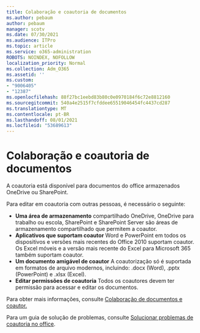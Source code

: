 ```yaml
---
title: Colaboração e coautoria de documentos
ms.author: pebaum
author: pebaum
manager: scotv
ms.date: 07/30/2021
ms.audience: ITPro
ms.topic: article
ms.service: o365-administration
ROBOTS: NOINDEX, NOFOLLOW
localization_priority: Normal
ms.collection: Adm_O365
ms.assetid: ''
ms.custom:
- "9006405"
- "12387"
ms.openlocfilehash: 88f27bc1eebd83b80c0e0970184f6c72e8812160
ms.sourcegitcommit: 540a4e2515f7cfddee65519046454fc4437cd287
ms.translationtype: MT
ms.contentlocale: pt-BR
ms.lasthandoff: 08/01/2021
ms.locfileid: "53689613"
---
```

# <a name="document-collaboration-and-co-authoring"></a>Colaboração e coautoria de documentos

A coautoria está disponível para documentos do office armazenados OneDrive ou SharePoint. 

Para editar em coautoria com outras pessoas, é necessário o seguinte:    

- **Uma área de armazenamento** compartilhado OneDrive, OneDrive para trabalho ou escola, SharePoint e SharePoint Server são áreas de armazenamento compartilhado que permitem a coautor.
- **Aplicativos que suportam coautor** Word e PowerPoint em todos os dispositivos e versões mais recentes do Office 2010 suportam coautor. Os Excel móveis e a versão mais recente do Excel para Microsoft 365 também suportam coautor.
- **Um documento amigável de coautor** A coautorização só é suportada em formatos de arquivo modernos, incluindo: .docx (Word), .pptx (PowerPoint) e .xlsx (Excel).
- **Editar permissões de coautoria** Todos os coautores devem ter permissão para acessar e editar os documentos.

Para obter mais informações, consulte [Colaboração de documentos e coautor.](https://support.microsoft.com/office/document-collaboration-and-co-authoring-ee1509b4-1f6e-401e-b04a-782d26f564a4)

Para um guia de solução de problemas, consulte [Solucionar problemas de coautoria no office](https://support.microsoft.com/office/troubleshoot-co-authoring-in-office-bd481512-3f3a-4b6d-b7eb-ebf9d3626ae7).

